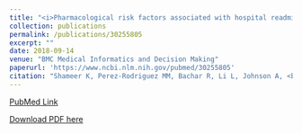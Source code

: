 ```yaml
---
title: "<i>Pharmacological risk factors associated with hospital readmission rates in a psychiatric cohort identified using prescriptome data mining</i>"
collection: publications
permalink: /publications/30255805
excerpt: ""
date: 2018-09-14
venue: "BMC Medical Informatics and Decision Making"
paperurl: 'https://www.ncbi.nlm.nih.gov/pubmed/30255805'
citation: "Shameer K, Perez-Rodriguez MM, Bachar R, Li L, Johnson A, <b>Johnson KW</b>, Glicksberg BS, Smith MR, Readhead B, Scarpa J, Jebakaran J, Kovatch P, Lim S, Goodman W, Reich DL, Kasarskis A, Tatonetti NP, Dudley JT. Pharmacological risk factors associated with hospital readmission rates in a psychiatric cohort identified using prescriptome data mining. BMC Med Inform Decis Mak. 2018 Sep 14;18(Suppl 3):79. doi: 10.1186/s12911-018-0653-3."
---
```


[PubMed Link](https://www.ncbi.nlm.nih.gov/pubmed/30255805)

[Download PDF here](https://kippjohnson.com/files/30255805.pdf)

<script type='text/javascript' src='https://d1bxh8uas1mnw7.cloudfront.net/assets/embed.js'></script>
<div class='altmetric-embed' data-badge-type="medium-donut" data-doi="10.1186/s12911-018-0653-3" data-hide-no-mentions="true" data-hide-less-than="1" class="altmetric-embed"></div>
